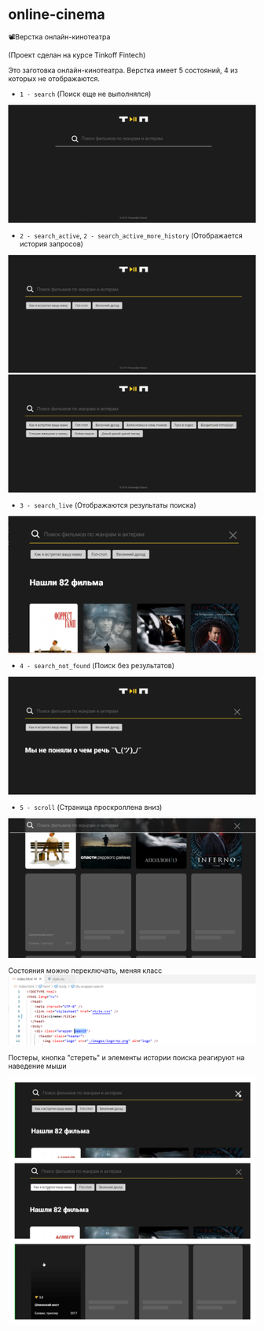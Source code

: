 # online-cinema
📽Верстка онлайн-кинотеатра

(Проект сделан на курсе Tinkoff Fintech)

Это заготовка онлайн-кинотеатра. Верстка имеет 5 состояний, 4 из которых не отображаются.

- `1 - search` (Поиск еще не выполнялся)

![search screenshot](https://github.com/kgatapova/online-cinema/blob/main/screenshots/search.PNG)
 
- `2 - search_active`, `2 - search_active_more_history` (Отображается история запросов)

![search_active screenshot](https://github.com/kgatapova/online-cinema/blob/main/screenshots/search_active.PNG)
![search_active_more_history screenshot](https://github.com/kgatapova/online-cinema/blob/main/screenshots/search_active_more_history.PNG)
  
- `3 - search_live` (Отображаются результаты поиска)

 ![search_live screenshot](https://github.com/kgatapova/online-cinema/blob/main/screenshots/search_live.PNG)
  
- `4 - search_not_found` (Поиск без результатов)

![search_not_found screenshot](https://github.com/kgatapova/online-cinema/blob/main/screenshots/search_not_found.PNG)
  
- `5 - scroll` (Страница проскроллена вниз)

![scroll screenshot](https://github.com/kgatapova/online-cinema/blob/main/screenshots/scroll.PNG)

Состояния можно переключать, меняя класс
![state screenshot](https://github.com/kgatapova/online-cinema/blob/main/screenshots/state.PNG)

Постеры, кнопка "стереть" и элементы истории поиска реагируют на наведение мыши

![hover screenshot](https://github.com/kgatapova/online-cinema/blob/main/screenshots/hover.PNG)
